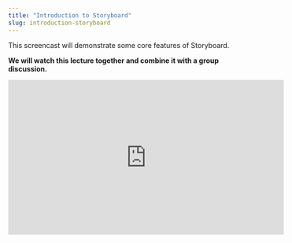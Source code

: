 ```yaml
---
title: "Introduction to Storyboard"
slug: introduction-storyboard
---
```


This screencast will demonstrate some core features of Storyboard.

**We will watch this lecture together and combine it with a group discussion.**

<iframe width="560" height="315" src="https://www.youtube.com/embed/Z9X_0yZiH2U" frameborder="0" allowfullscreen></iframe>


